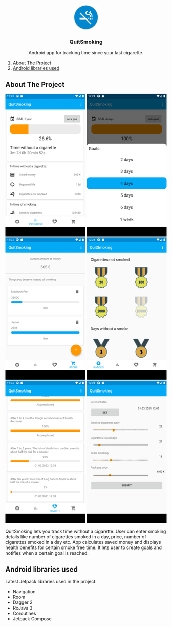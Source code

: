 <!-- PROJECT LOGO -->
<br />
<p align="center">
  <img src="images/logo.png" alt="Logo" width="80" height="80">
  <h3 align="center">QuitSmoking</h3>
  <p align="center">Android app for tracking time since your last cigarette.</p>
</p>

<!-- TABLE OF CONTENTS -->
<ol>
  <li><a href="#about-the-project">About The Project</a></li>
  <li><a href="#android-libraries-used">Android libraries used</a></li>
</ol>

<!-- ABOUT THE PROJECT -->
## About The Project

<div display="inline">
  <img src="images/app-1.png" width="250" height="444">
  <img src="images/app-2.png" width="250" height="444">
  <img src="images/app-3.png" width="250" height="444">
  <img src="images/app-4.png" width="250" height="444">
  <img src="images/app-5.png" width="250" height="444">
  <img src="images/app-6.png" width="250" height="444">
</div>



QuitSmoking lets you track time without a cigarette. User can enter smoking details like number of cigarettes smoked in a day, price, number of cigarettes smoked in a day etc. 
App calculates saved money and displays health benefits for certain smoke free time. It lets user to create goals and notifies when a certain goal is reached.



## Android libraries used

Latest Jetpack libraries used in the project:

* Navigation
* Room
* Dagger 2
* RxJava 3
* Coroutines
* Jetpack Compose

<!-- MARKDOWN LINKS & IMAGES -->
[app-1]: images/app-1.png 
[app-2]: images/app-2.png
[app-3]: images/app-3.png
[app-4]: images/app-4.png
[app-5]: images/app-5.png
[app-6]: images/app-6.png
